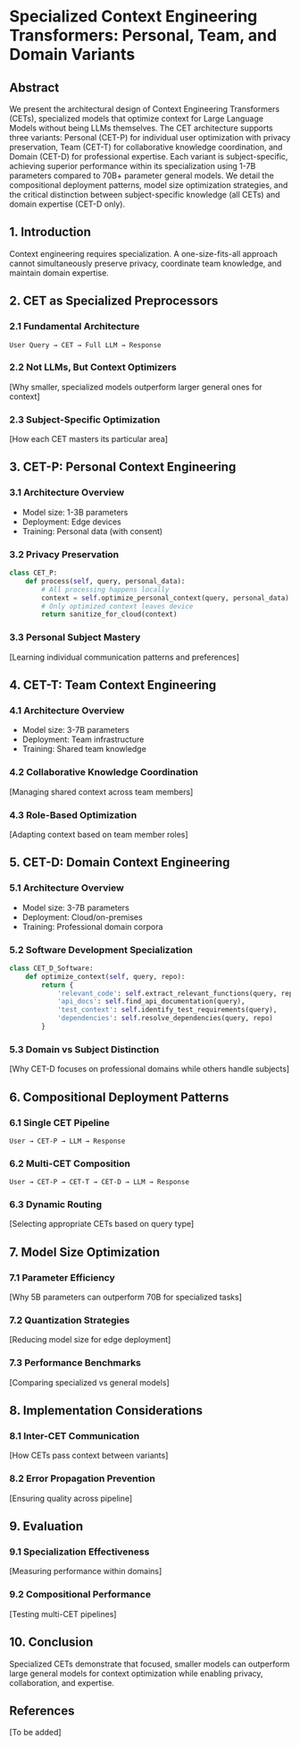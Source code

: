 # Specialized Context Engineering Transformers: Personal, Team, and Domain Variants

## Abstract

We present the architectural design of Context Engineering Transformers (CETs), specialized models that optimize context for Large Language Models without being LLMs themselves. The CET architecture supports three variants: Personal (CET-P) for individual user optimization with privacy preservation, Team (CET-T) for collaborative knowledge coordination, and Domain (CET-D) for professional expertise. Each variant is subject-specific, achieving superior performance within its specialization using 1-7B parameters compared to 70B+ parameter general models. We detail the compositional deployment patterns, model size optimization strategies, and the critical distinction between subject-specific knowledge (all CETs) and domain expertise (CET-D only).

## 1. Introduction

Context engineering requires specialization. A one-size-fits-all approach cannot simultaneously preserve privacy, coordinate team knowledge, and maintain domain expertise.

## 2. CET as Specialized Preprocessors

### 2.1 Fundamental Architecture
```
User Query → CET → Full LLM → Response
```

### 2.2 Not LLMs, But Context Optimizers
[Why smaller, specialized models outperform larger general ones for context]

### 2.3 Subject-Specific Optimization
[How each CET masters its particular area]

## 3. CET-P: Personal Context Engineering

### 3.1 Architecture Overview
- Model size: 1-3B parameters
- Deployment: Edge devices
- Training: Personal data (with consent)

### 3.2 Privacy Preservation
```python
class CET_P:
    def process(self, query, personal_data):
        # All processing happens locally
        context = self.optimize_personal_context(query, personal_data)
        # Only optimized context leaves device
        return sanitize_for_cloud(context)
```

### 3.3 Personal Subject Mastery
[Learning individual communication patterns and preferences]

## 4. CET-T: Team Context Engineering

### 4.1 Architecture Overview
- Model size: 3-7B parameters
- Deployment: Team infrastructure
- Training: Shared team knowledge

### 4.2 Collaborative Knowledge Coordination
[Managing shared context across team members]

### 4.3 Role-Based Optimization
[Adapting context based on team member roles]

## 5. CET-D: Domain Context Engineering

### 5.1 Architecture Overview
- Model size: 3-7B parameters
- Deployment: Cloud/on-premises
- Training: Professional domain corpora

### 5.2 Software Development Specialization
```python
class CET_D_Software:
    def optimize_context(self, query, repo):
        return {
            'relevant_code': self.extract_relevant_functions(query, repo),
            'api_docs': self.find_api_documentation(query),
            'test_context': self.identify_test_requirements(query),
            'dependencies': self.resolve_dependencies(query, repo)
        }
```

### 5.3 Domain vs Subject Distinction
[Why CET-D focuses on professional domains while others handle subjects]

## 6. Compositional Deployment Patterns

### 6.1 Single CET Pipeline
```
User → CET-P → LLM → Response
```

### 6.2 Multi-CET Composition
```
User → CET-P → CET-T → CET-D → LLM → Response
```

### 6.3 Dynamic Routing
[Selecting appropriate CETs based on query type]

## 7. Model Size Optimization

### 7.1 Parameter Efficiency
[Why 5B parameters can outperform 70B for specialized tasks]

### 7.2 Quantization Strategies
[Reducing model size for edge deployment]

### 7.3 Performance Benchmarks
[Comparing specialized vs general models]

## 8. Implementation Considerations

### 8.1 Inter-CET Communication
[How CETs pass context between variants]

### 8.2 Error Propagation Prevention
[Ensuring quality across pipeline]

## 9. Evaluation

### 9.1 Specialization Effectiveness
[Measuring performance within domains]

### 9.2 Compositional Performance
[Testing multi-CET pipelines]

## 10. Conclusion

Specialized CETs demonstrate that focused, smaller models can outperform large general models for context optimization while enabling privacy, collaboration, and expertise.

## References

[To be added]